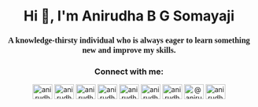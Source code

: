 <h1 align="center">Hi 👋, I'm Anirudha B G Somayaji</h1>
<h3 align="center" style="font-family:cursive">A knowledge-thirsty individual who is always eager to learn something new and improve my skills.</h3>

<h3 align="center">Connect with me:</h3>
<p align="center">
<a href="https://dev.to/anirudhabg" target="blank"><img align="center" src="https://raw.githubusercontent.com/rahuldkjain/github-profile-readme-generator/master/src/images/icons/Social/devto.svg" alt="anirudhabg" height="30" width="40" /></a>
<a href="https://twitter.com/anirudhabg" target="blank"><img align="center" src="https://raw.githubusercontent.com/rahuldkjain/github-profile-readme-generator/master/src/images/icons/Social/twitter.svg" alt="anirudhabg" height="30" width="40" /></a>
<a href="https://linkedin.com/in/anirudha-b-g-somayaji" target="blank"><img align="center" src="https://raw.githubusercontent.com/rahuldkjain/github-profile-readme-generator/master/src/images/icons/Social/linked-in-alt.svg" alt="anirudha-b-g-somayaji" height="30" width="40" /></a>
<a href="https://kaggle.com/anirudhabgsomayaji" target="blank"><img align="center" src="https://raw.githubusercontent.com/rahuldkjain/github-profile-readme-generator/master/src/images/icons/Social/kaggle.svg" alt="anirudhabgsomayaji" height="30" width="40" /></a>
<a href="https://instagram.com/anirudhabg" target="blank"><img align="center" src="https://raw.githubusercontent.com/rahuldkjain/github-profile-readme-generator/master/src/images/icons/Social/instagram.svg" alt="anirudhabg" height="30" width="40" /></a>
<a href="https://www.hackerrank.com/anirudhabg" target="blank"><img align="center" src="https://raw.githubusercontent.com/rahuldkjain/github-profile-readme-generator/master/src/images/icons/Social/hackerrank.svg" alt="anirudhabg" height="30" width="40" /></a>
<a href="https://www.leetcode.com/anirudhabg" target="blank"><img align="center" src="https://raw.githubusercontent.com/rahuldkjain/github-profile-readme-generator/master/src/images/icons/Social/leet-code.svg" alt="anirudhabg" height="30" width="40" /></a>
<a href="https://www.hackerearth.com/@anirudhabg" target="blank"><img align="center" src="https://raw.githubusercontent.com/rahuldkjain/github-profile-readme-generator/master/src/images/icons/Social/hackerearth.svg" alt="@anirudhabg" height="30" width="40" /></a>
<a href="https://auth.geeksforgeeks.org/user/anirudhabg" target="blank"><img align="center" src="https://raw.githubusercontent.com/rahuldkjain/github-profile-readme-generator/master/src/images/icons/Social/geeks-for-geeks.svg" alt="anirudhabg" height="30" width="40" /></a>
</p>

